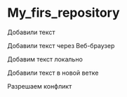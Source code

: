 # My_firs_repository 

Добавили текст

Добавили текст через Веб-браузер

Добавим текст локально

Добавили текст в новой ветке

Разрешаем конфликт
